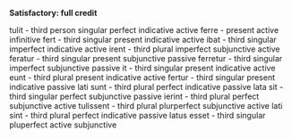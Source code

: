 **Satisfactory: full credit**

tulit - third person singular perfect indicative active
ferre - present active infinitive
fert - third singular present indicative active
ibat - third singular imperfect indicative active
irent - third plural imperfect subjunctive active
feratur - third singular present subjunctive passive
ferretur - third singular imperfect subjunctive passive
it - third singular present indicative active
eunt - third plural present indicative active
fertur -  third singular present indicative passive
lati sunt - third plural perfect indicative passive
lata sit - third singular perfect subjunctive passive
ierint - third plural perfect subjunctive active
tulissent - third plural plurperfect subjunctive active
lati sint - third plural perfect indicative passive
latus esset - third singular pluperfect active subjunctive
